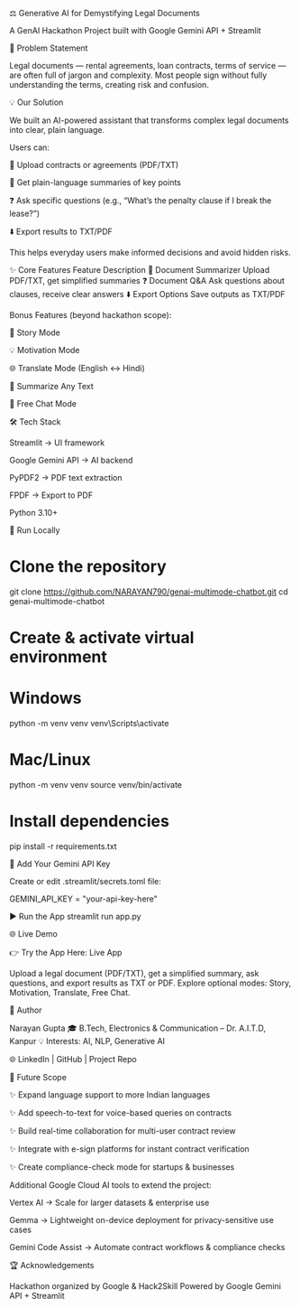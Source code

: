 ⚖️ Generative AI for Demystifying Legal Documents

A GenAI Hackathon Project built with Google Gemini API + Streamlit

🚨 Problem Statement

Legal documents — rental agreements, loan contracts, terms of service — are often full of jargon and complexity. Most people sign without fully understanding the terms, creating risk and confusion.

💡 Our Solution

We built an AI-powered assistant that transforms complex legal documents into clear, plain language.

Users can:

📂 Upload contracts or agreements (PDF/TXT)

📑 Get plain-language summaries of key points

❓ Ask specific questions (e.g., “What’s the penalty clause if I break the lease?”)

⬇️ Export results to TXT/PDF

This helps everyday users make informed decisions and avoid hidden risks.

✨ Core Features
Feature	Description
📑 Document Summarizer	Upload PDF/TXT, get simplified summaries
❓ Document Q&A	Ask questions about clauses, receive clear answers
⬇️ Export Options	Save outputs as TXT/PDF

Bonus Features (beyond hackathon scope):

📖 Story Mode

💡 Motivation Mode

🌐 Translate Mode (English ↔ Hindi)

📝 Summarize Any Text

💬 Free Chat Mode

🛠️ Tech Stack

Streamlit → UI framework

Google Gemini API → AI backend

PyPDF2 → PDF text extraction

FPDF → Export to PDF

Python 3.10+

🚀 Run Locally
# Clone the repository
git clone https://github.com/NARAYAN790/genai-multimode-chatbot.git
cd genai-multimode-chatbot

# Create & activate virtual environment
# Windows
python -m venv venv
venv\Scripts\activate

# Mac/Linux
python -m venv venv
source venv/bin/activate

# Install dependencies
pip install -r requirements.txt

🔑 Add Your Gemini API Key

Create or edit .streamlit/secrets.toml file:

GEMINI_API_KEY = "your-api-key-here"

▶️ Run the App
streamlit run app.py

🌐 Live Demo

👉 Try the App Here: Live App

Upload a legal document (PDF/TXT), get a simplified summary, ask questions, and export results as TXT or PDF. Explore optional modes: Story, Motivation, Translate, Free Chat.

👤 Author

Narayan Gupta
🎓 B.Tech, Electronics & Communication – Dr. A.I.T.D, Kanpur
💡 Interests: AI, NLP, Generative AI

🌐 LinkedIn
 | GitHub
 | Project Repo

🔮 Future Scope

✨ Expand language support to more Indian languages

✨ Add speech-to-text for voice-based queries on contracts

✨ Build real-time collaboration for multi-user contract review

✨ Integrate with e-sign platforms for instant contract verification

✨ Create compliance-check mode for startups & businesses

Additional Google Cloud AI tools to extend the project:

Vertex AI → Scale for larger datasets & enterprise use

Gemma → Lightweight on-device deployment for privacy-sensitive use cases

Gemini Code Assist → Automate contract workflows & compliance checks

🏆 Acknowledgements

Hackathon organized by Google & Hack2Skill
Powered by Google Gemini API + Streamlit